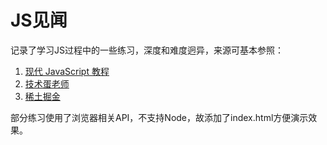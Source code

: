# JS见闻

记录了学习JS过程中的一些练习，深度和难度迥异，来源可基本参照：

1. [现代 JavaScript 教程](https://zh.javascript.info/)
2. [技术蛋老师](https://space.bilibili.com/327247876)
3. [稀土掘金](https://juejin.cn/)

部分练习使用了浏览器相关API，不支持Node，故添加了index.html方便演示效果。

